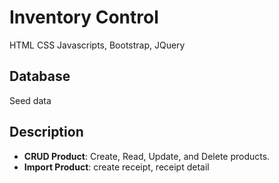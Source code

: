 
# Inventory Control

HTML CSS Javascripts, Bootstrap, JQuery

## Database
Seed data
## Description
- **CRUD Product**: Create, Read, Update, and Delete products.
- **Import Product**: create receipt, receipt detail
